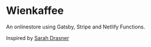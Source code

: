 # Wienkaffee

An onlinestore using Gatsby, Stripe and Netlify Functions.

Inspired by [Sarah Drasner](https://css-tricks.com/lets-build-a-jamstack-e-commerce-store-with-netlify-functions/)
